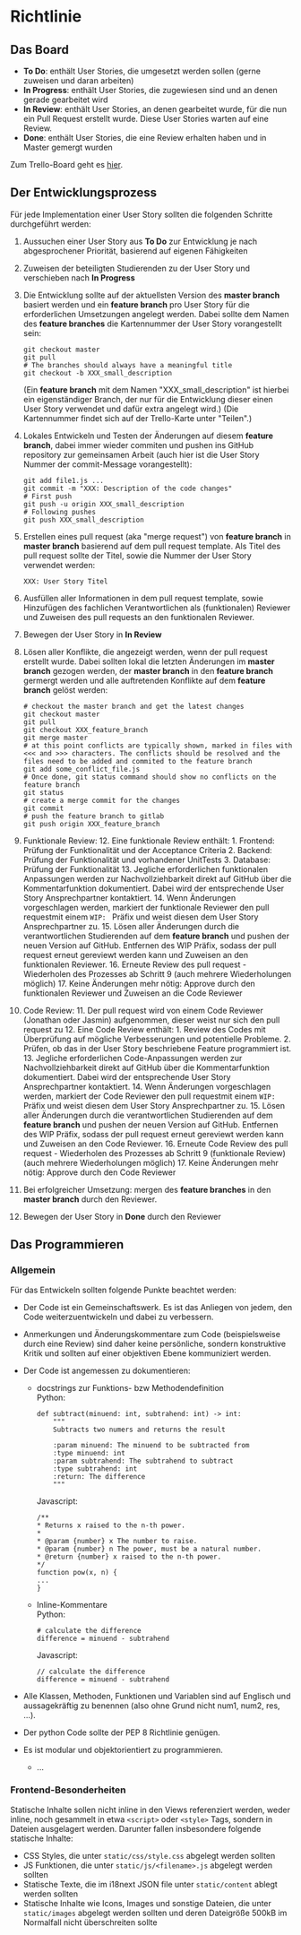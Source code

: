# Richtlinie

## Das Board

* **To Do**: enthält User Stories, die umgesetzt werden sollen (gerne zuweisen und daran arbeiten)
* **In Progress**: enthält User Stories, die zugewiesen sind und an denen gerade gearbeitet wird
* **In Review**: enthält User Stories, an denen gearbeitet wurde, für die nun ein Pull Request erstellt wurde. Diese User Stories warten auf eine Review.
* **Done**: enthält User Stories, die eine Review erhalten haben und in Master gemergt wurden

Zum Trello-Board geht es [hier](https://trello.com/b/AqaojpJG/technische-gilde).

## Der Entwicklungsprozess

Für jede Implementation einer User Story sollten die folgenden Schritte durchgeführt werden:

1. Aussuchen einer User Story aus **To Do** zur Entwicklung je nach abgesprochener Priorität, basierend auf eigenen Fähigkeiten
2. Zuweisen der beteiligten Studierenden zu der User Story und verschieben nach **In Progress**
4. Die Entwicklung sollte auf der aktuellsten Version des __master branch__ basiert werden und ein __feature branch__ pro User Story für die erforderlichen Umsetzungen angelegt werden. Dabei sollte dem Namen des __feature branches__ die Kartennummer der User Story vorangestellt sein:
    ```
    git checkout master
    git pull
    # The branches should always have a meaningful title
    git checkout -b XXX_small_description 
    ```

   (Ein __feature branch__ mit dem Namen "XXX_small_description" ist hierbei ein eigenständiger Branch, der nur für die Entwicklung dieser einen User Story verwendet und dafür extra angelegt wird.)
   (Die Kartennummer findet sich auf der Trello-Karte unter "Teilen".)

5. Lokales Entwickeln und Testen der Änderungen auf diesem __feature branch__, dabei immer wieder commiten und pushen ins GitHub repository zur gemeinsamen Arbeit (auch hier ist die User Story Nummer der commit-Message vorangestellt):
    ```
    git add file1.js ...
    git commit -m "XXX: Description of the code changes"
    # First push
    git push -u origin XXX_small_description
    # Following pushes
    git push XXX_small_description
    ```

7.  Erstellen eines pull request (aka "merge request") von __feature branch__ in __master branch__ basierend auf dem pull request template. Als Titel des pull request sollte der Titel, sowie die Nummer der User Story verwendet werden:
    ```
    XXX: User Story Titel
    ```

8. Ausfüllen aller Informationen in dem pull request template, sowie Hinzufügen des fachlichen Verantwortlichen als (funktionalen) Reviewer und Zuweisen des pull requests an den funktionalen Reviewer.
9. Bewegen der User Story in **In Review**
10. Lösen aller Konflikte, die angezeigt werden, wenn der pull request erstellt wurde. Dabei sollten lokal die letzten Änderungen im __master branch__ gezogen werden, der __master branch__ in den __feature branch__ germergt werden und alle auftretenden Konflikte auf dem __feature branch__ gelöst werden:
    ```
    # checkout the master branch and get the latest changes
    git checkout master
    git pull
    git checkout XXX_feature_branch
    git merge master
    # at this point conflicts are typically shown, marked in files with <<< and >>> characters. The conflicts should be resolved and the files need to be added and commited to the feature branch
    git add some_conflict_file.js
    # Once done, git status command should show no conflicts on the feature branch
    git status
    # create a merge commit for the changes
    git commit 
    # push the feature branch to gitlab
    git push origin XXX_feature_branch
    ```

9. Funktionale Review:
    12. Eine funktionale Review enthält:
        1.  Frontend: Prüfung der Funktionalität und der Acceptance Criteria
        2.  Backend: Prüfung der Funktionalität und vorhandener UnitTests
        3.  Database: Prüfung der Funktionalität
    13. Jegliche erforderlichen funktionalen Anpassungen werden zur Nachvollziehbarkeit direkt auf GitHub über die Kommentarfunktion dokumentiert. Dabei wird der entsprechende User Story Ansprechpartner kontaktiert.
    14. Wenn Änderungen vorgeschlagen werden, markiert der funktionale Reviewer den pull requestmit einem `WIP: ` Präfix und weist diesen dem User Story Ansprechpartner zu.
    15. Lösen aller Änderungen durch die verantwortlichen Studierenden auf dem __feature branch__ und pushen der neuen Version auf GitHub. Entfernen des WIP Präfix, sodass der pull request erneut gereviewt werden kann und Zuweisen an den funktionalen Reviewer.
    16. Erneute Review des pull request - Wiederholen des Prozesses ab Schritt 9 (auch mehrere Wiederholungen möglich)
    17. Keine Änderungen mehr nötig: Approve durch den funktionalen Reviewer und Zuweisen an die Code Reviewer

10. Code Review:
    11. Der pull request wird von einem Code Reviewer (Jonathan oder Jasmin) aufgenommen, dieser weist nur sich den pull request zu
    12. Eine Code Review enthält:
        1.  Review des Codes mit Überprüfung auf mögliche Verbesserungen und potentielle Probleme.
        2.  Prüfen, ob das in der User Story beschriebene Feature programmiert ist.
    13. Jegliche erforderlichen Code-Anpassungen werden zur Nachvollziehbarkeit direkt auf GitHub über die Kommentarfunktion dokumentiert. Dabei wird der entsprechende User Story Ansprechpartner kontaktiert.
    14. Wenn Änderungen vorgeschlagen werden, markiert der Code Reviewer den pull requestmit einem `WIP: ` Präfix und weist diesen dem User Story Ansprechpartner zu.
    15. Lösen aller Änderungen durch die verantwortlichen Studierenden auf dem __feature branch__ und pushen der neuen Version auf GitHub. Entfernen des WIP Präfix, sodass der pull request erneut gereviewt werden kann und Zuweisen an den Code Reviewer.
    16. Erneute Code Review des pull request - Wiederholen des Prozesses ab Schritt 9 (funktionale Review) (auch mehrere Wiederholungen möglich)
    17. Keine Änderungen mehr nötig: Approve durch den Code Reviewer

17. Bei erfolgreicher Umsetzung: mergen des __feature branches__ in den __master branch__ durch den Reviewer.
18. Bewegen der User Story in **Done** durch den Reviewer

## Das Programmieren

### Allgemein

Für das Entwickeln sollten folgende Punkte beachtet werden:

* Der Code ist ein Gemeinschaftswerk. Es ist das Anliegen von jedem, den Code weiterzuentwickeln und dabei zu verbessern.
* Anmerkungen und Änderungskommentare zum Code (beispielsweise durch eine Review) sind daher keine persönliche, sondern konstruktive Kritik und sollten auf einer objektiven Ebene kommuniziert werden.
* Der Code ist angemessen zu dokumentieren:
    * docstrings zur Funktions- bzw Methodendefinition \
      Python:
      ```
      def subtract(minuend: int, subtrahend: int) -> int:
          """
          Subtracts two numers and returns the result
      
          :param minuend: The minuend to be subtracted from
          :type minuend: int
          :param subtrahend: The subtrahend to subtract
          :type subtrahend: int
          :return: The difference
          """
      ```

      Javascript:
      ```
      /**
      * Returns x raised to the n-th power.
      *
      * @param {number} x The number to raise.
      * @param {number} n The power, must be a natural number.
      * @return {number} x raised to the n-th power.
      */
      function pow(x, n) {
      ...
      }
      ```

    * Inline-Kommentare \
      Python:
      ```
      # calculate the difference
      difference = minuend - subtrahend
      ```

      Javascript:
      ```
      // calculate the difference
      difference = minuend - subtrahend
      ```

* Alle Klassen, Methoden, Funktionen und Variablen sind auf Englisch und aussagekräftig zu benennen (also ohne Grund nicht num1, num2, res, ...).
* Der python Code sollte der PEP 8 Richtlinie genügen.
* Es ist modular und objektorientiert zu programmieren.
    * ...
    
### Frontend-Besonderheiten

Statische Inhalte sollen nicht inline in den Views referenziert werden, weder inline, noch gesammelt in etwa `<script>`
oder `<style>` Tags, sondern in Dateien ausgelagert werden. Darunter fallen insbesondere folgende statische Inhalte:
* CSS Styles, die unter `static/css/style.css` abgelegt werden sollten
* JS Funktionen, die unter `static/js/<filename>.js` abgelegt werden sollten
* Statische Texte, die im i18next JSON file unter `static/content` ablegt werden sollten
* Statische Inhalte wie Icons, Images und sonstige Dateien, die unter `static/images` abgelegt werden sollten und deren
  Dateigröße 500kB im Normalfall nicht überschreiten sollte
